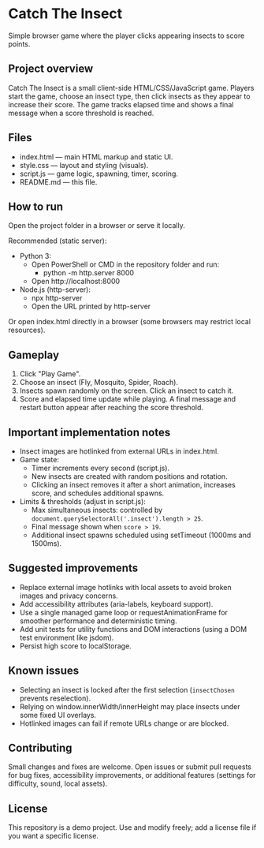# Catch The Insect

Simple browser game where the player clicks appearing insects to score points.

## Project overview
Catch The Insect is a small client-side HTML/CSS/JavaScript game. Players start the game, choose an insect type, then click insects as they appear to increase their score. The game tracks elapsed time and shows a final message when a score threshold is reached.

## Files
- index.html — main HTML markup and static UI.
- style.css — layout and styling (visuals).
- script.js — game logic, spawning, timer, scoring.
- README.md — this file.

## How to run
Open the project folder in a browser or serve it locally.

Recommended (static server):
- Python 3:
  - Open PowerShell or CMD in the repository folder and run:
    - python -m http.server 8000
  - Open http://localhost:8000
- Node.js (http-server):
  - npx http-server
  - Open the URL printed by http-server

Or open index.html directly in a browser (some browsers may restrict local resources).

## Gameplay
1. Click "Play Game".
2. Choose an insect (Fly, Mosquito, Spider, Roach).
3. Insects spawn randomly on the screen. Click an insect to catch it.
4. Score and elapsed time update while playing. A final message and restart button appear after reaching the score threshold.

## Important implementation notes
- Insect images are hotlinked from external URLs in index.html.
- Game state:
  - Timer increments every second (script.js).
  - New insects are created with random positions and rotation.
  - Clicking an insect removes it after a short animation, increases score, and schedules additional spawns.
- Limits & thresholds (adjust in script.js):
  - Max simultaneous insects: controlled by `document.querySelectorAll('.insect').length > 25`.
  - Final message shown when `score > 19`.
  - Additional insect spawns scheduled using setTimeout (1000ms and 1500ms).

## Suggested improvements
- Replace external image hotlinks with local assets to avoid broken images and privacy concerns.
- Add accessibility attributes (aria-labels, keyboard support).
- Use a single managed game loop or requestAnimationFrame for smoother performance and deterministic timing.
- Add unit tests for utility functions and DOM interactions (using a DOM test environment like jsdom).
- Persist high score to localStorage.

## Known issues
- Selecting an insect is locked after the first selection (`insectChosen` prevents reselection).
- Relying on window.innerWidth/innerHeight may place insects under some fixed UI overlays.
- Hotlinked images can fail if remote URLs change or are blocked.

## Contributing
Small changes and fixes are welcome. Open issues or submit pull requests for bug fixes, accessibility improvements, or additional features (settings for difficulty, sound, local assets).

## License
This repository is a demo project. Use and modify freely; add a license file if you want a specific license.
